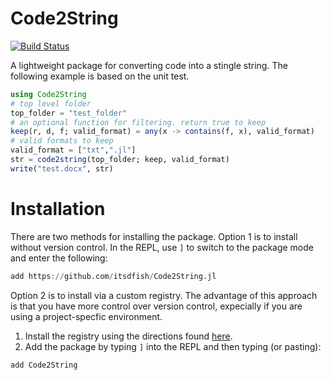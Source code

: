 # Code2String

[![Build Status](https://github.com/itsdfish/Code2String.jl/actions/workflows/CI.yml/badge.svg?branch=main)](https://github.com/itsdfish/Code2String.jl/actions/workflows/CI.yml?query=branch%3Amain)

A lightweight package for converting code into a stingle string. The following example is based on the unit test.

```julia 
using Code2String 
# top level folder  
top_folder = "test_folder"
# an optional function for filtering. return true to keep
keep(r, d, f; valid_format) = any(x -> contains(f, x), valid_format)
# valid formats to keep 
valid_format = ["txt",".jl"]
str = code2string(top_folder; keep, valid_format)
write("test.docx", str)
```
# Installation

There are two methods for installing the package. Option 1 is to install without version control. In the REPL, use `]` to switch to the package mode and enter the following:

```julia
add https://github.com/itsdfish/Code2String.jl
```
Option 2 is to install via a custom registry. The advantage of this approach is that you have more control over version control, expecially if you are using a project-specfic environment. 

1. Install the registry using the directions found [here](https://github.com/itsdfish/Registry.jl).
2. Add the package by typing `]` into the REPL and then typing (or pasting):

```julia
add Code2String
```